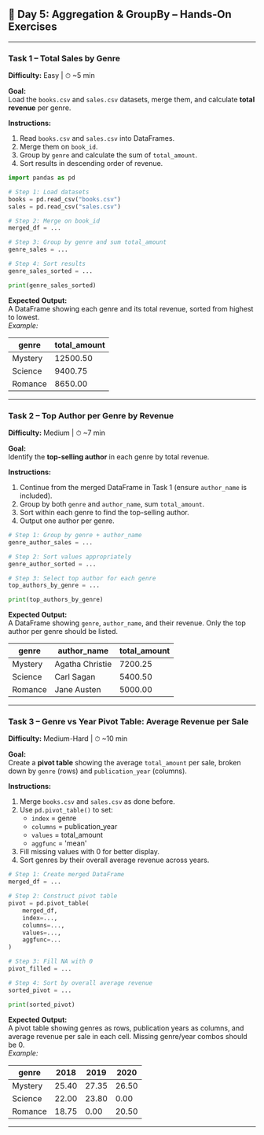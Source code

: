 ## 📝 Day 5: Aggregation & GroupBy – Hands-On Exercises

---

### **Task 1 – Total Sales by Genre**  
**Difficulty:** Easy | ⏱ ~5 min  

**Goal:**  
Load the `books.csv` and `sales.csv` datasets, merge them, and calculate **total revenue** per genre.

**Instructions:**  
1. Read `books.csv` and `sales.csv` into DataFrames.  
2. Merge them on `book_id`.  
3. Group by `genre` and calculate the sum of `total_amount`.  
4. Sort results in descending order of revenue.  

```python
import pandas as pd

# Step 1: Load datasets
books = pd.read_csv("books.csv")
sales = pd.read_csv("sales.csv")

# Step 2: Merge on book_id
merged_df = ...

# Step 3: Group by genre and sum total_amount
genre_sales = ...

# Step 4: Sort results
genre_sales_sorted = ...

print(genre_sales_sorted)
```

**Expected Output:**  
A DataFrame showing each genre and its total revenue, sorted from highest to lowest.  
_Example:_  

| genre        | total_amount |
|--------------|--------------|
| Mystery      | 12500.50     |
| Science      | 9400.75      |
| Romance      | 8650.00      |

---

### **Task 2 – Top Author per Genre by Revenue**  
**Difficulty:** Medium | ⏱ ~7 min  

**Goal:**  
Identify the **top-selling author** in each genre by total revenue.

**Instructions:**  
1. Continue from the merged DataFrame in Task 1 (ensure `author_name` is included).  
2. Group by both `genre` and `author_name`, sum `total_amount`.  
3. Sort within each genre to find the top-selling author.  
4. Output one author per genre.

```python
# Step 1: Group by genre + author_name
genre_author_sales = ...

# Step 2: Sort values appropriately
genre_author_sorted = ...

# Step 3: Select top author for each genre
top_authors_by_genre = ...

print(top_authors_by_genre)
```

**Expected Output:**  
A DataFrame showing `genre`, `author_name`, and their revenue. Only the top author per genre should be listed.  

| genre       | author_name       | total_amount |
|-------------|-------------------|--------------|
| Mystery     | Agatha Christie   | 7200.25      |
| Science     | Carl Sagan        | 5400.50      |
| Romance     | Jane Austen       | 5000.00      |

---

### **Task 3 – Genre vs Year Pivot Table: Average Revenue per Sale**  
**Difficulty:** Medium-Hard | ⏱ ~10 min  

**Goal:**  
Create a **pivot table** showing the average `total_amount` per sale, broken down by `genre` (rows) and `publication_year` (columns).

**Instructions:**  
1. Merge `books.csv` and `sales.csv` as done before.  
2. Use `pd.pivot_table()` to set:
   - `index` = genre  
   - `columns` = publication_year  
   - `values` = total_amount  
   - `aggfunc` = 'mean'  
3. Fill missing values with 0 for better display.  
4. Sort genres by their overall average revenue across years.

```python
# Step 1: Create merged DataFrame
merged_df = ...

# Step 2: Construct pivot table
pivot = pd.pivot_table(
    merged_df,
    index=...,
    columns=...,
    values=...,
    aggfunc=...
)

# Step 3: Fill NA with 0
pivot_filled = ...

# Step 4: Sort by overall average revenue
sorted_pivot = ...

print(sorted_pivot)
```

**Expected Output:**  
A pivot table showing genres as rows, publication years as columns, and average revenue per sale in each cell. Missing genre/year combos should be 0.  
_Example:_  

| genre     | 2018    | 2019    | 2020    |
|-----------|---------|---------|---------|
| Mystery   | 25.40   | 27.35   | 26.50   |
| Science   | 22.00   | 23.80   | 0.00    |
| Romance   | 18.75   | 0.00    | 20.50   |

---